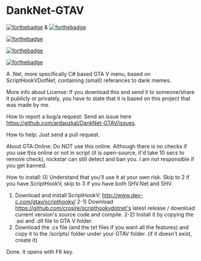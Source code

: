 # DankNet-GTAV
[![forthebadge](http://forthebadge.com/images/badges/built-by-hipsters.svg)](http://forthebadge.com) & [![forthebadge](http://forthebadge.com/images/badges/built-by-developers.svg)](http://forthebadge.com)

[![forthebadge](http://forthebadge.com/images/badges/made-with-crayons.svg)](http://forthebadge.com)

[![forthebadge](http://forthebadge.com/images/badges/built-with-swag.svg)](http://forthebadge.com)

[![forthebadge](http://forthebadge.com/images/badges/makes-people-smile.svg)](http://forthebadge.com)

A .Net, more specifically C# based GTA V menu, based on ScriptHookVDotNet, containing (small) referances to dank memes.

More info about License:
If you download this and send it to someone/share it publicly or privately, you have to state that it is based on this project that was made by me.

How to report a bug/a request:
Send an issue here https://github.com/ardaozkal/DankNet-GTAV/issues.

How to help:
Just send a pull request.

About GTA:Online:
Do NOT use this online. Although there is no checks if you use this online or not in script (it is open-source, it'd take 10 secs to remove check), rockstar can still detect and ban you. I am not responsible if you get banned.

How to install:
0) Understand that you'll use it at your own risk.
Skip to 2 if you have ScriptHookV, skip to 3 if you have both SHV.Net and SHV.
1) Download and install ScriptHookV: http://www.dev-c.com/gtav/scripthookv/
2-1) Download https://github.com/crosire/scripthookvdotnet's latest release / download current version's source code and compile.
2-2) Install it by copying the .asi and .dll file to GTA V folder.
3) Download the .cs file (and the txt files if you want all the features) and copy it to the /scripts/ folder under your GTAV folder. (if it doesn't exist, create it)

Done. It opens with F6 key.
